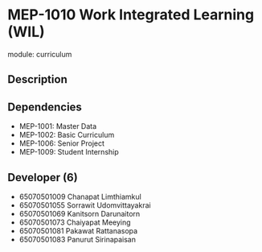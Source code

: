 # MEP-1010 Work Integrated Learning (WIL)

module: curriculum

## Description

## Dependencies

- MEP-1001: Master Data
- MEP-1002: Basic Curriculum
- MEP-1006: Senior Project
- MEP-1009: Student Internship

## Developer (6)

- 65070501009 Chanapat Limthiamkul
- 65070501055 Sorrawit Udomvittayakrai
- 65070501069 Kanitsorn Darunaitorn
- 65070501073 Chaiyapat Meeying
- 65070501081 Pakawat Rattanasopa
- 65070501083 Panurut Sirinapaisan
